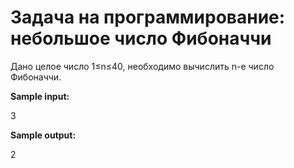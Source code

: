 # Задача на программирование: небольшое число Фибоначчи

Дано целое число 1≤n≤40, необходимо вычислить n-е число Фибоначчи.

**Sample input:**

3

**Sample output:**

2

